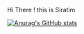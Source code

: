 Hi There ! this is Siratim

[![Anurag's GitHub stats](https://github-readme-stats.vercel.app/api?username=shorotshishir)](https://github.com/anuraghazra/github-readme-stats)
